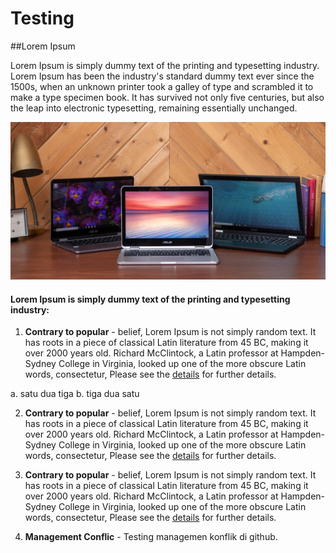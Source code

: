 # Testing


##Lorem Ipsum

Lorem Ipsum is simply dummy text of the printing and typesetting industry. 
Lorem Ipsum has been the industry's standard dummy text ever since the 1500s, when an unknown printer took a galley of type and scrambled it 
to make a type specimen book. It has survived not only five centuries, but also the leap into electronic typesetting, remaining essentially unchanged. 

![Screenshot](assets/images/testing.jpg)

#### Lorem Ipsum is simply dummy text of the printing and typesetting industry:

1. **Contrary to popular** - belief, Lorem Ipsum is not simply random text. It has roots in a piece of classical Latin literature from 45 BC,
 making it over 2000 years old. Richard McClintock, a Latin professor at Hampden-Sydney College in Virginia, looked up one of 
 the more obscure Latin words, consectetur, Please see the [details](license.md) for further details.

a. satu dua tiga
b. tiga dua satu

2. **Contrary to popular** - belief, Lorem Ipsum is not simply random text. It has roots in a piece of classical Latin literature from 45 BC,
 making it over 2000 years old. Richard McClintock, a Latin professor at Hampden-Sydney College in Virginia, looked up one of 
 the more obscure Latin words, consectetur, Please see the [details](license.md) for further details.

3. **Contrary to popular** - belief, Lorem Ipsum is not simply random text. It has roots in a piece of classical Latin literature from 45 BC,
 making it over 2000 years old. Richard McClintock, a Latin professor at Hampden-Sydney College in Virginia, looked up one of 
 the more obscure Latin words, consectetur, Please see the [details](license.md) for further details.
 
4. **Management Conflic** - Testing managemen konflik di github. 
 


